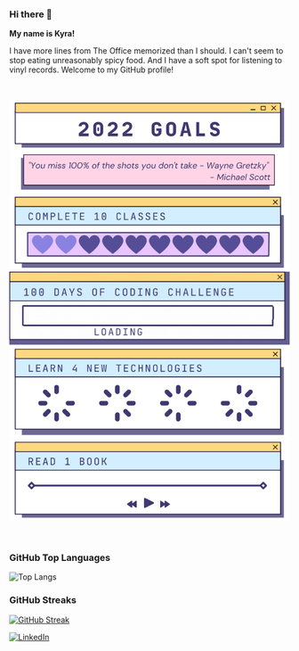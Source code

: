 
### Hi there 👋

**My name is Kyra!**

I have more lines from The Office memorized than I should.
I can't seem to stop eating unreasonably spicy food.
And I have a soft spot for listening to vinyl records. Welcome to my GitHub profile!


<br>

<p align="center">
<img src="https://github.com/jaegerkyra/jaegerkyra/blob/main/2022%20Goal%20Images/2022_Goals.png">
<img src="https://github.com/jaegerkyra/jaegerkyra/blob/main/2022%20Goal%20Images/Classes/2022_ClassesGoals_2.png">
<img src="https://github.com/jaegerkyra/jaegerkyra/blob/main/2022%20Goal%20Images/100%20Days%20of%20Coding/2022_100DaysGoalGIF_4.gif">
<img src="https://github.com/jaegerkyra/jaegerkyra/blob/main/2022%20Goal%20Images/New%20Tech/2022_NewTechGoals_0.png">
<img src="https://github.com/jaegerkyra/jaegerkyra/blob/main/2022%20Goal%20Images/Book%20Goal/2022_BookGoals_0.png">
</p>

<br>

### GitHub Top Languages
![Top Langs](https://github-readme-stats.vercel.app/api/top-langs/?username=jaegerkyra&layout=compact)

<!--Old Github streaks widget code
<img src="https://github-readme-streak-stats.herokuapp.com/?user=jaegerkyra&theme=dark" width="48%" >
-->
### GitHub Streaks
[![GitHub Streak](https://github-readme-streak-stats.herokuapp.com?user=jaegerkyra&date_format=M%20j%5B%2C%20Y%5D&theme=dark)](https://git.io/streak-stats)

<a href="https://www.linkedin.com/in/kyrajaeger/">![LinkedIn](https://img.shields.io/badge/LinkedIn-0077B5?style=for-the-badge&logo=linkedin&logoColor=white)</a>


<!--
**jaegerkyra/jaegerkyra** is a ✨ _special_ ✨ repository because its `README.md` (this file) appears on your GitHub profile.

Here are some ideas to get you started:

- 🔭 I’m currently working on ...
- 🌱 I’m currently learning ...
- 👯 I’m looking to collaborate on ...
- 🤔 I’m looking for help with ...
- 💬 Ask me about ...
- 📫 How to reach me: ...
- 😄 Pronouns: ...
- ⚡ Fun fact: ...
-->



